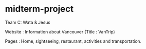# midterm-project

Team C: Wata & Jesus

Website : Information about Vancouver (Title : VanTrip)

Pages : Home, sightseeing, restaurant, activities and transportation.
